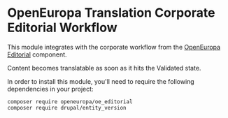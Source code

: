 # OpenEuropa Translation Corporate Editorial Workflow

This module integrates with the corporate workflow from the [OpenEuropa Editorial](https://github.com/openeuropa/oe_editorial) component.

Content becomes translatable as soon as it hits the Validated state.

In order to install this module, you'll need to require the following dependencies in your project:

```
composer require openeuropa/oe_editorial
composer require drupal/entity_version
```
